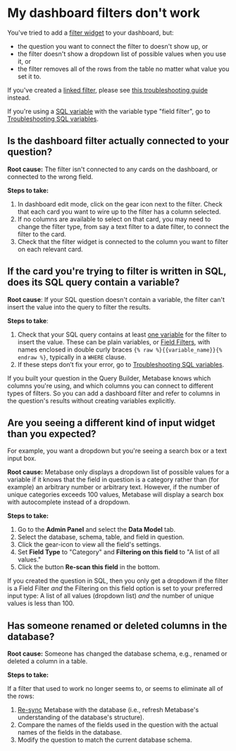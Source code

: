 # My dashboard filters don't work

You've tried to add a [filter widget][filter-widget-gloss] to your dashboard, but:

- the question you want to connect the filter to doesn't show up, or
- the filter doesn't show a dropdown list of possible values when you use it, or
- the filter removes all of the rows from the table no matter what value you set it to.

If you've created a [linked filter][linked-filter-gloss], please see [this troubleshooting guide][troubleshoot-linked-filters] instead.

If you're using a [SQL variable][sql-variable-gloss] with the variable type "field filter", go to [Troubleshooting SQL variables][troubleshoot-sql-variables].

## Is the dashboard filter actually connected to your question?

**Root cause:** The filter isn't connected to any cards on the dashboard, or connected to the wrong field.

**Steps to take:**

1. In dashboard edit mode, click on the gear icon next to the filter. Check that each card you want to wire up to the filter has a column selected.
2. If no columns are available to select on that card, you may need to change the filter type, from say a text filter to a date filter, to connect the filter to the card.
3. Check that the filter widget is connected to the column you want to filter on each relevant card.

## If the card you're trying to filter is written in SQL, does its SQL query contain a variable?

**Root cause**: If your SQL question doesn't contain a variable, the filter can't insert the value into the query to filter the results.

**Steps to take**:

1. Check that your SQL query contains at least [one variable][sql-variable-gloss] for the filter to insert the value. These can be plain variables, or [Field Filters][field-filter], with names enclosed in double curly braces `{% raw %}{{variable_name}}{% endraw %}`, typically in a `WHERE` clause.
2. If these steps don’t fix your error, go to [Troubleshooting SQL variables][troubleshoot-sql-variables].

If you built your question in the Query Builder, Metabase knows which columns you're using, and which columns you can connect to different types of filters. So you can add a dashboard filter and refer to columns in the question's results without creating variables explicitly.

## Are you seeing a different kind of input widget than you expected?

For example, you want a dropdown but you're seeing a search box or a text input box.

**Root cause:** Metabase only displays a dropdown list of possible values for a variable if it knows that the field in question is a category rather than (for example) an arbitrary number or arbitrary text. However, if the number of unique categories exceeds 100 values, Metabase will display a search box with autocomplete instead of a dropdown.

**Steps to take:**

1. Go to the **Admin Panel** and select the **Data Model** tab.
2. Select the database, schema, table, and field in question.
3. Click the gear-icon to view all the field's settings.
4. Set **Field Type** to "Category" and **Filtering on this field** to "A list of all values."
5. Click the button **Re-scan this field** in the bottom.

If you created the question in SQL, then you only get a dropdown if the filter is a Field Filter _and_ the Filtering on this field option is set to your preferred input type: A list of all values (dropdown list) _and_ the number of unique values is less than 100.

## Has someone renamed or deleted columns in the database?

**Root cause:** Someone has changed the database schema, e.g., renamed or deleted a column in a table.

**Steps to take:**

If a filter that used to work no longer seems to, or seems to eliminate all of the rows:

1. [Re-sync][sync-scan] Metabase with the database (i.e., refresh Metabase's understanding of the database's structure).
2. Compare the names of the fields used in the question with the actual names of the fields in the database.
3. Modify the question to match the current database schema.

[field-filter]: /learn/sql-questions/field-filters.html
[filter-widget-gloss]: /glossary/filter_widget
[linked-filter-gloss]: /glossary/linked_filter
[sql-variable-gloss]: /glossary/variable#example-variable-in-metabase
[sync-scan]: ./sync-fingerprint-scan.html
[troubleshoot-linked-filters]: ./linked-filters.html
[troubleshoot-sql-variables]: ./sql.html#my-sql-variables-arent-working

